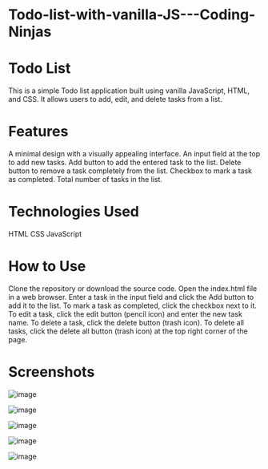 # Todo-list-with-vanilla-JS---Coding-Ninjas

# Todo List
This is a simple Todo list application built using vanilla JavaScript, HTML, and CSS. It allows users to add, edit, and delete tasks from a list.

# Features
A minimal design with a visually appealing interface.
An input field at the top to add new tasks.
Add button to add the entered task to the list.
Delete button to remove a task completely from the list.
Checkbox to mark a task as completed.
Total number of tasks in the list.
# Technologies Used
HTML
CSS
JavaScript
# How to Use
Clone the repository or download the source code.
Open the index.html file in a web browser.
Enter a task in the input field and click the Add button to add it to the list.
To mark a task as completed, click the checkbox next to it.
To edit a task, click the edit button (pencil icon) and enter the new task name.
To delete a task, click the delete button (trash icon).
To delete all tasks, click the delete all button (trash icon) at the top right corner of the page.

# Screenshots

![image](https://github.com/AbhijeetKrMishra2/Todo-list-with-vanilla-JS---Coding-Ninjas/assets/139151966/7454320b-7e9c-49c5-903c-f5f1b7a0f9a9)

![image](https://github.com/AbhijeetKrMishra2/Todo-list-with-vanilla-JS---Coding-Ninjas/assets/139151966/59976b42-33f6-47cb-948b-1a3f3a452a37)

![image](https://github.com/AbhijeetKrMishra2/Todo-list-with-vanilla-JS---Coding-Ninjas/assets/139151966/8ae63b14-d033-43e1-8c5b-2b72612963fd)

![image](https://github.com/AbhijeetKrMishra2/Todo-list-with-vanilla-JS---Coding-Ninjas/assets/139151966/9d534882-481b-4242-b780-da2e229d25d5)

![image](https://github.com/AbhijeetKrMishra2/Todo-list-with-vanilla-JS---Coding-Ninjas/assets/139151966/5a7eb3bf-f948-4577-85fe-37dc7a856fce)



